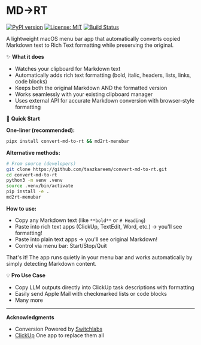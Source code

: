 MD→RT
=====
[![PyPI version](https://img.shields.io/pypi/v/convert-md-to-rt.svg?logo=pypi&label=PyPI)](https://pypi.org/project/convert-md-to-rt/)
[![License: MIT](https://img.shields.io/badge/License-MIT-yellow.svg?logo=opensourceinitiative&label=License)](https://opensource.org/licenses/MIT)
[![Build Status](https://img.shields.io/github/actions/workflow/status/taazkareem/convert-md-to-rt/publish.yml?branch=main&logo=github&label=CI)](https://github.com/taazkareem/convert-md-to-rt/actions)

A lightweight macOS menu bar app that automatically converts copied Markdown text to Rich Text formatting while preserving the original.

✨ **What it does**
- Watches your clipboard for Markdown text
- Automatically adds rich text formatting (bold, italic, headers, lists, links, code blocks)
- Keeps both the original Markdown AND the formatted version
- Works seamlessly with your existing clipboard manager
- Uses external API for accurate Markdown conversion with browser-style formatting

🚀 **Quick Start**

**One-liner (recommended):**
```bash
pipx install convert-md-to-rt && md2rt-menubar
```

**Alternative methods:**
```bash
# From source (developers)
git clone https://github.com/taazkareem/convert-md-to-rt.git
cd convert-md-to-rt
python3 -m venv .venv
source .venv/bin/activate
pip install -e .
md2rt-menubar
```

**How to use:**

- Copy any Markdown text (like `**bold**` or `# Heading`)
- Paste into rich text apps (ClickUp, TextEdit, Word, etc.) → you'll see formatting!
- Paste into plain text apps → you'll see original Markdown!
- Control via menu bar: Start/Stop/Quit

That's it! The app runs quietly in your menu bar and works automatically by simply detecting Markdown content.

💡 **Pro Use Case**
- Copy LLM outputs directly into ClickUp task descriptions with formatting
- Easily send Apple Mail with checkmarked lists or code blocks
- Many more

---

 **Acknowledgments**
- Conversion Powered by [Switchlabs](https://www.switchlabs.dev/)
- [ClickUp](https://clickup.com) One app to replace them all
